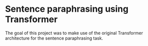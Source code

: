 # Sentence paraphrasing using Transformer

The goal of this project was to make use of the original Transformer architecture for the sentence paraphrasing task. 
